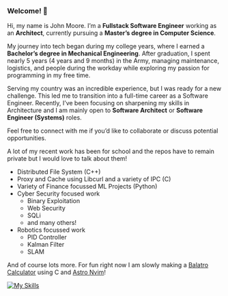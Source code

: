 ### Welcome! 👋

Hi, my name is John Moore. I’m a **Fullstack Software Engineer** working as an **Architect**, currently pursuing a **Master’s degree in Computer Science**.

My journey into tech began during my college years, where I earned a **Bachelor’s degree in Mechanical Engineering**. After graduation, I spent nearly 5 years (4 years and 9 months) in the Army, managing maintenance, logistics, and people during the workday while exploring my passion for programming in my free time.

Serving my country was an incredible experience, but I was ready for a new challenge. This led me to transition into a full-time career as a Software Engineer. Recently, I’ve been focusing on sharpening my skills in Architecture and I am mainly open to **Software Architect** or **Software Engineer (Systems)** roles.

Feel free to connect with me if you’d like to collaborate or discuss potential opportunities.

A lot of my recent work has been for school and the repos have to remain private but I would love to talk about them!

- Distributed File System (C++)
- Proxy and Cache using Libcurl and a variety of IPC (C)
- Variety of Finance focussed ML Projects (Python)
- Cyber Security focused work
  - Binary Exploitation
  - Web Security
  - SQLi
  - and many others!
- Robotics focussed work
  - PID Controller
  - Kalman Filter
  - SLAM

And of course lots more. For fun right now I am slowly making a [Balatro Calculator](https://github.com/JMoooore/Balatro-Calculator) using C and [Astro Nvim](https://astronvim.com/)! 

[![My Skills](https://skillicons.dev/icons?i=angular,aws,bash,bitbucket,bootstrap,c,cpp,django,flask,git,go,js,kubernetes,linux,mongodb,obsidian,py,raspberrypi,react,sqlite,html,css,terraform,vim)](https://skillicons.dev)
